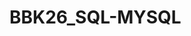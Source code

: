 # BBK26_SQL-MYSQL

<!-- 1.1. Crea una base de datos
A continuación, crearás una base de datos. El objetivo de este proyecto es aprender a trabajar en una base de datos y hacer consultas SQL.

1.1.1 Crea una base de datos

Crea una base de datos que se llame my_company_database. La base de datos deberá contener la siguiente tabla:
employees. A su vez tendrá los siguientes campos:   
id
birth_date  
first_name
last_name   
gender     

1.1.2 Añade columnas nuevas a la tabla creada
Añade 3 columnas nuevas a la tabla:
Columna "salary"
Columna "title"
Columna "title_date"(fecha)



1.2. Ejecute las siguientes consultas SQL

A continuación, deberá realizar las siguientes consultas SQL:

1.2.1 INSERTAR DATOS

Inserte al menos 15 nuevos empleados:
Al menos 3 empleados deben tener el mismo nombre.
Los salarios de los empleados deben oscilar en un rango de
5000 y 50.000 y deben variar entre diferentes géneros.
Todos los empleados tienen un título.
Al menos 5 títulos son de 2020.

1.2.2 ACTUALIZAR DATOS

⦁ Actualizar a los empleados:
*Si lo hacemos desde la terminal seguid el enunciado tal cual, si lo estáis haciendo con workbench actualizadlo por (primary_key)es decir el valor único y en este caso será el id.
⦁ Cambiar el nombre de un empleado. Para ello, genere una consulta que afecte solo a un determinado empleado en función de su nombre, apellido y fecha de nacimiento.
1.2.3 OBTENER DATOS

⦁ Seleccione todos los empleados con un salario superior a 20.000
⦁ Seleccione todos los empleados con un salario inferior a 10.000
⦁ Seleccione todos los empleados que tengan un salario entre 14.000 y 50.000
⦁ Seleccione el número total de empleados
⦁ Selecciona los títulos del año 2019
⦁ Seleccione solo el nombre de los empleados y que se vean en mayúsculas
⦁ Seleccionar el nombre de los empleados sin que se repita ninguno
1.2.4 BORRAR DATOS

⦁ Elimina el empleado con id = 5
*Si lo hacemos desde la terminal seguid el enunciado tal cual, si lo estáis haciendo con workbench actualizadlo por (primary_key)es decir el valor único y en este caso será el id.
⦁ Eliminar a todos los empleados con un salario superior a 20.000


 -->


